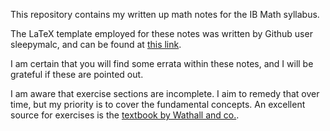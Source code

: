 This repository contains my written up math notes for 
the IB Math syllabus.

The LaTeX template employed for these notes was written by Github user sleepymalc, and can be found at [this link](https://github.com/sleepymalc/LaTeX-Template/tree/main).

I am certain that you will find some errata within these notes, and I will be grateful if these are pointed out.

I am aware that exercise sections are incomplete. I aim to remedy that over time, but my priority is to cover the fundamental concepts. An excellent source for exercises is the [textbook by Wathall and co.](https://global.oup.com/education/product/oxford-ib-diploma-programme-oxford-ib-diploma-programme-ib-mathematics-analysis-and-approaches-higher-level-enhanced-online-course-book-9780198427186/?region=uk).